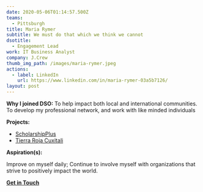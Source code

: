 ```yaml
---
date: 2020-05-06T01:14:57.500Z
teams:
  - Pittsburgh
title: Maria Rymer
subtitle: We must do that which we think we cannot
dsotitle:
  - Engagement Lead
work: IT Business Analyst
company: J.Crew
thumb_img_path: /images/maria-rymer.jpeg
actions:
  - label: LinkedIn
    url: https://www.linkedin.com/in/maria-rymer-03a5b7126/
layout: post
---
```

**Why I joined DSO:** To help impact both local and international communities. To develop my professional network, and work with like minded individuals

**Projects:** 

- [ScholarshipPlus](https://dsowebsite-179d5.netlify.app/posts/scholarship-plus/)
- [Tierra Roja Cuxitali](http://www.tierrarojacuxtitali.org/)

**Aspiration(s):**

Improve on myself daily; Continue to involve myself with organizations that strive to positively impact the world.

**[Get in Touch](mailto:mariarymer@dsoglobal.org)**